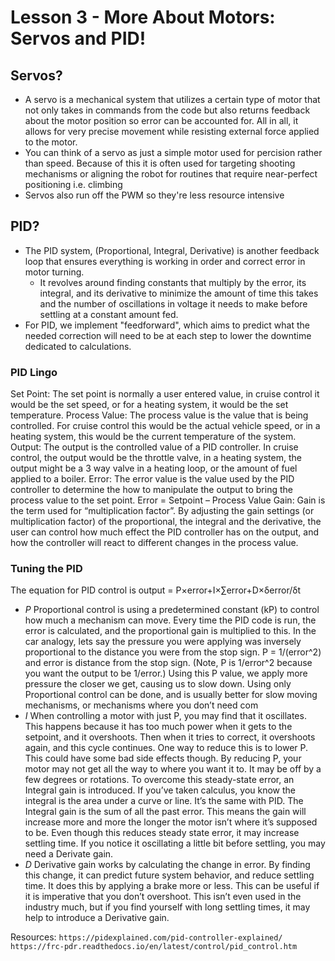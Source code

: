 # Lesson 3 - More About Motors: Servos and PID!

## Servos?

- A servo is a mechanical system that utilizes a certain type of motor that not only takes in commands from the code but also returns feedback about the motor position so error can be accounted for. All in all, it allows for very precise movement while resisting external force applied to the motor.
- You can think of a servo as just a simple motor used for percision rather than speed. Because of this it is often used for targeting shooting mechanisms or aligning the robot for routines that require near-perfect positioning i.e. climbing
- Servos also run off the PWM so they're less resource intensive

## PID?

- The PID system, (Proportional, Integral, Derivative) is another feedback loop that ensures everything is working in order and correct error in motor turning.
    - It revolves around finding constants that multiply by the error, its integral, and its derivative to minimize the amount of time this takes and the number of oscillations in voltage it needs to make before settling at a constant amount fed.
- For PID, we implement "feedforward", which aims to predict what the needed correction will need to be at each step to lower the downtime dedicated to calculations.

### PID Lingo
Set Point: The set point is normally a user entered value, in cruise control it would be the set speed, or for a heating system, it would be the set temperature.
Process Value: The process value is the value that is being controlled. For cruise control this would be the actual vehicle speed, or in a heating system, this would be the current temperature of the system.
Output: The output is the controlled value of a PID controller. In cruise control, the output would be the throttle valve, in a heating system, the output might be a 3 way valve in a heating loop, or the amount of fuel applied to a boiler.
Error: The error value is the value used by the PID controller to determine the how to manipulate the output to bring the process value to the set point.
Error = Setpoint – Process Value
Gain: Gain is the term used for “multiplication factor”. By adjusting the gain settings (or multiplication factor) of the proportional, the integral and the derivative, the user can control how much effect the PID controller has on the output, and how the controller will react to different changes in the process value.

### Tuning the PID
The equation for PID control is output = P×error+I×∑error+D×δerror/δt
- *P* Proportional control is using a predetermined constant (kP) to control how much a mechanism can move. Every time the PID code is run, the error is calculated, and the proportional gain is multiplied to this. In the car analogy, lets say the pressure you were applying was inversely proportional to the distance you were from the stop sign. P = 1/(error^2) and error is distance from the stop sign. (Note, P is 1/error^2 because you want the output to be 1/error.) Using this P value, we apply more pressure the closer we get, causing us to slow down. Using only Proportional control can be done, and is usually better for slow moving mechanisms, or mechanisms where you don’t need com
- *I* When controlling a motor with just P, you may find that it oscillates. This happens because it has too much power when it gets to the setpoint, and it overshoots. Then when it tries to correct, it overshoots again, and this cycle continues. One way to reduce this is to lower P. This could have some bad side effects though. By reducing P, your motor may not get all the way to where you want it to. It may be off by a few degrees or rotations. To overcome this steady-state error, an Integral gain is introduced. If you’ve taken calculus, you know the integral is the area under a curve or line. It’s the same with PID. The Integral gain is the sum of all the past error. This means the gain will increase more and more the longer the motor isn’t where it’s supposed to be. Even though this reduces steady state error, it may increase settling time. If you notice it oscillating a little bit before settling, you may need a Derivate gain.
- *D* Derivative gain works by calculating the change in error. By finding this change, it can predict future system behavior, and reduce settling time. It does this by applying a brake more or less. This can be useful if it is imperative that you don’t overshoot. This isn’t even used in the industry much, but if you find yourself with long settling times, it may help to introduce a Derivative gain.



Resources: `https://pidexplained.com/pid-controller-explained/`
`https://frc-pdr.readthedocs.io/en/latest/control/pid_control.htm`